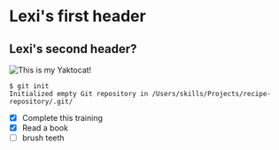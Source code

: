 # Lexi's first header
## Lexi's second header?
![This is my Yaktocat!](https://octodex.github.com/images/yaktocat.png)
```
$ git init
Initialized empty Git repository in /Users/skills/Projects/recipe-repository/.git/
```
- [x] Complete this training
- [x] Read a book
- [ ] brush teeth 